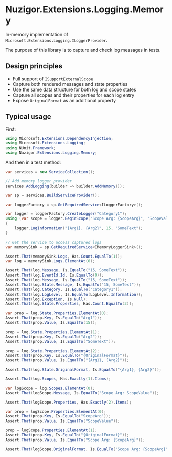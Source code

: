# Nuzigor.Extensions.Logging.Memory

In-memory implementation of `Microsoft.Extensions.Logging.ILoggerProvider`.

The purpose of this library is to capture and check log messages in tests.

## Design principles

- Full support of `ISupportExternalScope`
- Capture both rendered messages and state properties
- Use the same data structure for both log and scope states
- Capture all scopes and their properties for each log entry
- Expose `OriginalFormat` as an additional property

## Typical usage

First:

```c#
using Microsoft.Extensions.DependencyInjection;
using Microsoft.Extensions.Logging;
using NUnit.Framework;
using Nuzigor.Extensions.Logging.Memory;
```

And then in a test method:

```c#
var services = new ServiceCollection();

// Add memory logger provider
services.AddLogging(builder => builder.AddMemory());

var sp = services.BuildServiceProvider();

var loggerFactory = sp.GetRequiredService<ILoggerFactory>();

var logger = loggerFactory.CreateLogger("Category1");
using (var scope = logger.BeginScope("Scope Arg: {ScopeArg}", "ScopeValue"))
{
    logger.LogInformation("{Arg1}, {Arg2}", 15, "SomeText");
}

// Get the service to access captured logs
var memorySink = sp.GetRequiredService<IMemoryLoggerSink>();

Assert.That(memorySink.Logs, Has.Count.EqualTo(1));
var log = memorySink.Logs.ElementAt(0);

Assert.That(log.Message, Is.EqualTo("15, SomeText"));
Assert.That(log.EventId.Id, Is.EqualTo(0));
Assert.That(log.Message, Is.EqualTo("15, SomeText"));
Assert.That(log.State.Message, Is.EqualTo("15, SomeText"));
Assert.That(log.Category, Is.EqualTo("Category1"));
Assert.That(log.LogLevel, Is.EqualTo(LogLevel.Information));
Assert.That(log.Exception, Is.Null);
Assert.That(log.State.Properties, Has.Count.EqualTo(3));

var prop = log.State.Properties.ElementAt(0);
Assert.That(prop.Key, Is.EqualTo("Arg1"));
Assert.That(prop.Value, Is.EqualTo(15));

prop = log.State.Properties.ElementAt(1);
Assert.That(prop.Key, Is.EqualTo("Arg2"));
Assert.That(prop.Value, Is.EqualTo("SomeText"));

prop = log.State.Properties.ElementAt(2);
Assert.That(prop.Key, Is.EqualTo("{OriginalFormat}"));
Assert.That(prop.Value, Is.EqualTo("{Arg1}, {Arg2}"));

Assert.That(log.State.OriginalFormat, Is.EqualTo("{Arg1}, {Arg2}"));

Assert.That(log.Scopes, Has.Exactly(1).Items);

var logScope = log.Scopes.ElementAt(0);
Assert.That(logScope.Message, Is.EqualTo("Scope Arg: ScopeValue"));

Assert.That(logScope.Properties, Has.Exactly(2).Items);

var prop = logScope.Properties.ElementAt(0);
Assert.That(prop.Key, Is.EqualTo("ScopeArg"));
Assert.That(prop.Value, Is.EqualTo("ScopeValue"));

prop = logScope.Properties.ElementAt(1);
Assert.That(prop.Key, Is.EqualTo("{OriginalFormat}"));
Assert.That(prop.Value, Is.EqualTo("Scope Arg: {ScopeArg}"));

Assert.That(logScope.OriginalFormat, Is.EqualTo("Scope Arg: {ScopeArg}"));
```
